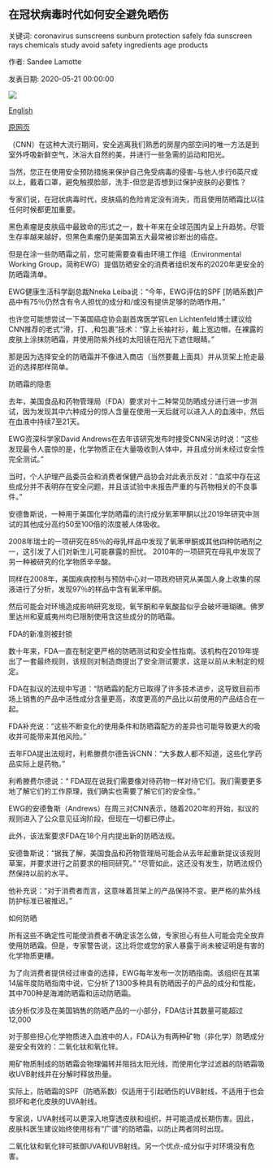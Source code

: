 ## 在冠状病毒时代如何安全避免晒伤

关键词: coronavirus sunscreens sunburn protection safely fda sunscreen rays chemicals study avoid safety ingredients age products

作者: Sandee Lamotte

发表日期: 2020-05-21 00:00:00

![](https://cdn.cnn.com/cnnnext/dam/assets/180507155717-tan-skin-sunscreen-stock-super-tease.jpg)

[English](How%20to%20safely%20avoid%20sunburn%20in%20the%20age%20of%20coronavirus.md)

[原网页](https://edition.cnn.com/2020/05/21/health/sunscreen-coronavirus-wellness/index.html)

（CNN）在这种大流行期间，安全逃离我们熟悉的房屋内部空间的唯一方法是到室外呼吸新鲜空气，沐浴大自然的美，并进行一些急需的运动和阳光。

当然，您正在使用安全预防措施来保护自己免受病毒的侵害-与他人步行6英尺或以上，戴着口罩，避免触摸脸部，洗手-但您是否想到过保护皮肤的必要性？

专家们说，在冠状病毒时代，皮肤癌的危险肯定没有消失，而且使用防晒霜比以往任何时候都更加重要。

黑色素瘤是皮肤癌中最致命的形式之一，数十年来在全球范围内呈上升趋势。尽管生存率越来越好，但黑色素瘤仍是美国第五大最常被诊断出的癌症。

但是在涂一些防晒霜之前，您可能需要查看由环境工作组（Environmental Working Group，简称EWG）提倡防晒安全的消费者组织发布的2020年更安全的防晒霜清单。

EWG健康生活科学副总裁Nneka Leiba说：“今年，EWG评估的SPF [防晒系数]产品中有75％仍然含有令人担忧的成分和/或没有提供足够的防晒作用。”

也许您可能想尝试一下美国癌症协会副首席医学官Len Lichtenfeld博士建议给CNN推荐的老式“滑，打、,和包裹”技术：“穿上长袖衬衫，戴上宽边帽，在裸露的皮肤上涂抹防晒霜，并使用防紫外线的太阳镜在阳光下遮住眼睛。”

那是因为选择安全的防晒霜并不像进入商店（当然要戴上面具）并从货架上抢走最近的选择那样简单。

防晒霜的隐患

去年，美国食品和药物管理局（FDA）要求对十二种常见防晒成分进行进一步测试，因为发现其中六种成分的惊人含量在使用一天后就可以进入人的血液中，然后在血液中持续7至21天。

EWG资深科学家David Andrews在去年该研究发布时接受CNN采访时说：“这些发现最令人震惊的是，化学物质正在大量吸收到人体中，并且成分尚未经过安全性完全测试。”

当时，个人护理产品委员会和消费者保健产品协会对此表示反对：“血浆中存在这些成分并不表明存在安全问题，并且该试验中未报告严重的与药物相关的不良事件。”

安德鲁斯说，一种用于美国化学防晒霜的流行成分氧苯甲酮以比2019年研究中测试的其他成分高约50至100倍的浓度被人体吸收。

2008年瑞士的一项研究在85％的母乳样品中发现了氧苯甲酮或其他四种防晒剂之一，这引发了人们对新生儿可能暴露的担忧。 2010年的一项研究在母乳中发现了另一种被研究的化学物质辛辛酸。

同样在2008年，美国疾病控制与预防中心对一项政府研究从美国人身上收集的尿液进行了分析，发现97％的样品中含有氧苯甲酮。

然后可能会对环境造成影响研究发现，氧苄酮和辛氧酸盐似乎会破坏珊瑚礁。佛罗里达州和夏威夷州均已限制使用含这些成分的防晒霜。

FDA的新准则被封锁

数十年来，FDA一直在制定更严格的防晒测试和安全性指南。该机构在2019年提出了一套最终规则，该规则对制造商提出了安全测试要求，这是以前从未制定的规定。

FDA在拟议的法规中写道：“防晒霜的配方已取得了许多技术进步，这导致目前市场上销售的产品中活性成分含量更高，浓度更高的产品比以前使用的产品结合在一起。

FDA补充说：“这些不断变化的使用条件和防晒霜配方的差异也可能导致更大的吸收并可能带来其他风险。”

去年FDA提出法规时，利希滕费尔德告诉CNN：“大多数人都不知道，这些化学药品实际上是药物。”

利希滕费尔德说：“ FDA现在说我们需要像对待药物一样对待它们。我们需要更多地了解它们的工作原理，我们确实也需要了解它们的安全性。”

EWG的安德鲁斯（Andrews）在周三对CNN表示，随着2020年的开始，拟议的规则进入了公众意见征询阶段，但现在一切都已停止。

此外，该法案要求FDA在18个月内提出新的防晒法规。

安德鲁斯说：“据我了解，美国食品和药物管理局可能会从去年起重新提议该规则草案，并要求进行之前要求的相同研究。” “尽管如此，这还没有发生，防晒法规仍然保持以前的水平。

他补充说：“对于消费者而言，这意味着货架上的产品保持不变。更严格的紫外线防护标准已被推迟。”

如何防晒

所有这些不确定性可能使消费者不确定该怎么做，专家担心有些人可能会完全放弃使用防晒霜。但是，专家警告说，这比将您或您的家人暴露于尚未被证明是有害的化学物质更糟。

为了向消费者提供经过审查的选择，EWG每年发布一次防晒指南。该组织在其第14届年度防晒指南中说，它分析了1300多种具有防晒因子的产品的成分和性能，其中700种是海滩防晒霜和运动防晒霜。

该分析仅涉及在美国销售的防晒产品的一小部分，FDA估计其数量可能超过12,000

对于那些担心化学物质进入血液中的人，FDA认为有两种矿物（非化学）防晒成分是安全有效的：二氧化钛和氧化锌。

用矿物质制成的防晒霜会物理偏转并阻挡太阳光线，而使用化学过滤器的防晒霜吸收UVB射线并在分解时释放热量。

实际上，防晒霜的SPF（防晒系数）仅适用于引起晒伤的UVB射线，不适用于也会损坏和老化皮肤的UVA射线。

专家说，UVA射线可以更深入地穿透皮肤和组织，并可能造成长期伤害。因此，皮肤科医生建议始终使用标有“广谱”的防晒霜，以防止两者同时出现。

二氧化钛和氧化锌可抵御UVA和UVB射线。另一个优点-成分似乎对环境没有危害。